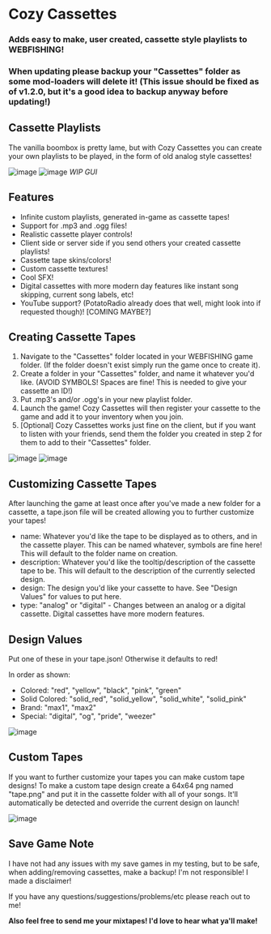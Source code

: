 # Cozy Cassettes
### Adds easy to make, user created, cassette style playlists to WEBFISHING!
### When updating please backup your "Cassettes" folder as some mod-loaders will delete it! (This issue should be fixed as of v1.2.0, but it's a good idea to backup anyway before updating!)

## Cassette Playlists
The vanilla boombox is pretty lame, but with Cozy Cassettes you can create your own playlists to be played, in the form of old analog style cassettes!

![image](https://github.com/user-attachments/assets/7df1a58b-c41b-4cf1-b84f-7615e63eec68)
![image](https://github.com/user-attachments/assets/2ec931a4-77c8-4eac-a47b-d3c3b256faf3)
*WIP GUI*

## Features
* Infinite custom playlists, generated in-game as cassette tapes!
* Support for .mp3 and .ogg files!
* Realistic cassette player controls!
* Client side or server side if you send others your created cassette playlists!
* Cassette tape skins/colors!
* Custom cassette textures!
* Cool SFX!
* Digital cassettes with more modern day features like instant song skipping, current song labels, etc!
* YouTube support? (PotatoRadio already does that well, might look into if requested though)! [COMING MAYBE?]

## Creating Cassette Tapes
1. Navigate to the "Cassettes" folder located in your WEBFISHING game folder. (If the folder doesn't exist simply run the game once to create it).
2. Create a folder in your "Cassettes" folder, and name it whatever you'd like. (AVOID SYMBOLS! Spaces are fine! This is needed to give your cassette an ID!)
3. Put .mp3's and/or .ogg's in your new playlist folder.
4. Launch the game! Cozy Cassettes will then register your cassette to the game and add it to your inventory when you join.
5. [Optional] Cozy Cassettes works just fine on the client, but if you want to listen with your friends, send them the folder you created in step 2 for them to add to their "Cassettes" folder.

![image](https://github.com/user-attachments/assets/f49b8855-677a-412f-9132-36237d6bfceb)
![image](https://github.com/user-attachments/assets/422206b6-2674-4db6-b17c-52fb6d2f3e4a)

## Customizing Cassette Tapes
After launching the game at least once after you've made a new folder for a cassette, a tape.json file will be created allowing you to further customize your tapes!
* name: Whatever you'd like the tape to be displayed as to others, and in the cassette player. This can be named whatever, symbols are fine here! This will default to the folder name on creation.
* description: Whatever you'd like the tooltip/description of the cassette tape to be. This will default to the description of the currently selected design.
* design: The design you'd like your cassette to have. See "Design Values" for values to put here.
* type: "analog" or "digital" - Changes between an analog or a digital cassette. Digital cassettes have more modern features.

## Design Values
Put one of these in your tape.json! Otherwise it defaults to red!

In order as shown:
* Colored: "red", "yellow", "black", "pink", "green"
* Solid Colored: "solid_red", "solid_yellow", "solid_white", "solid_pink"
* Brand: "max1", "max2"
* Special: "digital", "og", "pride", "weezer"
  
![image](https://github.com/user-attachments/assets/0653559b-a2d3-482b-ae9b-348f5364a5cf)

## Custom Tapes
If you want to further customize your tapes you can make custom tape designs!
To make a custom tape design create a 64x64 png named "tape.png" and put it in the cassette folder with all of your songs. It'll automatically be detected and override the current design on launch!

![image](https://github.com/user-attachments/assets/429568b7-29e3-4539-8602-81d954663a2c)

## Save Game Note
I have not had any issues with my save games in my testing, but to be safe, when adding/removing cassettes, make a backup!
I'm not responsible! I made a disclaimer!

If you have any questions/suggestions/problems/etc please reach out to me!

**Also feel free to send me your mixtapes! I'd love to hear what ya'll make!**
